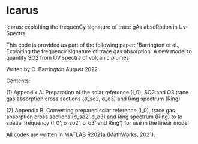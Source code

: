 # Icarus
Icarus: exploIting the frequenCy signature of trace gAs absoRption in Uv-Spectra

This code is provided as part of the following paper: 'Barrington et al., Exploiting the frequency signature of trace gas absorption: A new model to quantify SO2 from UV spectra of volcanic plumes'

Writen by C. Barrington August 2022

Contents:

(1) Appendix A: Preparation of the solar reference (I_0), SO2 and O3 trace gas absorption cross sections (σ_so2, σ_o3) and Ring spectrum (Ring)

(2) Appendix B: Converting prepared solar reference (I_0), trace gas absorption cross sections (σ_so2, σ_o3) and Ring spectrum (Ring) to to spatial frequency (I_0', σ_so2', σ_o3' and Ring') for use in the linear model

All codes are written in MATLAB R2021a (MathWorks, 2021).
